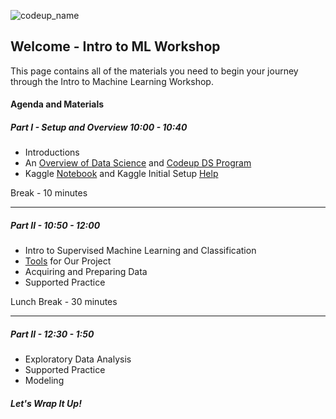 ![codeup_name](https://750092.smushcdn.com/1449913/wp-content/uploads/2018/08/logo.png?lossy=1&strip=1&webp=1)

## Welcome - Intro to ML Workshop

This page contains all of the materials you need to begin your journey through the Intro to Machine Learning Workshop.


#### Agenda and Materials

##### Part I - Setup and Overview 10:00 - 10:40

- Introductions
- An [Overview of Data Science](https://faithkane3.github.io/ds_overview.pdf) and [Codeup DS Program](https://codeup.com/ds-admissions/)
- Kaggle [Notebook](https://www.kaggle.com/faithcodeup/classification-ml-workshop) and Kaggle Initial Setup [Help](https://towardsdatascience.com/kaggle-kernels-for-beginners-a-step-by-step-guide-3db6b1cd7606)

Break - 10 minutes

___

##### Part II - 10:50 - 12:00

- Intro to Supervised Machine Learning and Classification
- [Tools]((https://faithkane3.github.io/)) for Our Project
- Acquiring and Preparing Data
- Supported Practice


Lunch Break - 30 minutes

___

##### Part II - 12:30 - 1:50

- Exploratory Data Analysis
- Supported Practice
- Modeling


##### Let's Wrap It Up!
